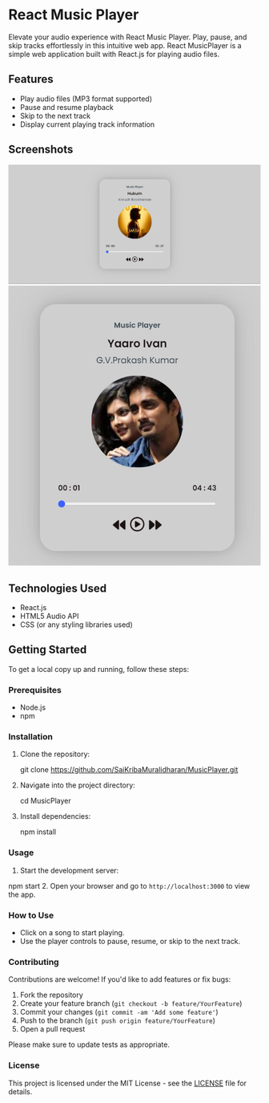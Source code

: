 # React Music Player

Elevate your audio experience with React Music Player. Play, pause, and skip tracks effortlessly in this intuitive web app. React MusicPlayer is a simple web application built with React.js for playing audio files.

## Features

- Play audio files (MP3 format supported)
- Pause and resume playback
- Skip to the next track
- Display current playing track information

## Screenshots

![Screenshot 1](public/Assets/Images/ScreenshotPlayer.png)
![Screenshot 2](public/Assets/Images/mini.png)

## Technologies Used

- React.js
- HTML5 Audio API
- CSS (or any styling libraries used)

## Getting Started

To get a local copy up and running, follow these steps:

### Prerequisites

- Node.js
- npm

### Installation

1. Clone the repository:

   git clone https://github.com/SaiKribaMuralidharan/MusicPlayer.git

2. Navigate into the project directory:

   cd MusicPlayer


3. Install dependencies:

   npm install


### Usage


1. Start the development server:

npm start
2. Open your browser and go to `http://localhost:3000` to view the app.

### How to Use

- Click on a song to start playing.
- Use the player controls to pause, resume, or skip to the next track.

### Contributing

Contributions are welcome! If you'd like to add features or fix bugs:

1. Fork the repository
2. Create your feature branch (`git checkout -b feature/YourFeature`)
3. Commit your changes (`git commit -am 'Add some feature'`)
4. Push to the branch (`git push origin feature/YourFeature`)
5. Open a pull request

Please make sure to update tests as appropriate.

### License

This project is licensed under the MIT License - see the [LICENSE](LICENSE) file for details.



